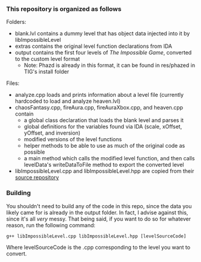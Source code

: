 ### This repository is organized as follows

Folders:
 - blank.lvl contains a dummy level that has object data injected into it by libImpossibleLevel
 - extras contains the original level function declarations from IDA
 - output contains the first four levels of *The Impossible Game*, converted to the custom level format
	 - Note: Phazd is already in this format, it can be found in res/phazed in TIG's install folder

Files:

 - analyze.cpp loads and prints information about a level file (currently hardcoded to load and analyze heaven.lvl)
 - chaosFantasy.cpp, fireAura.cpp, fireAuraXbox.cpp, and heaven.cpp contain
	 - a global class declaration that loads the blank level and parses it
	 - global definitions for the variables found via IDA (scale, xOffset, yOffset, and inversion)
	 - modified versions of the level functions
	 - helper methods to be able to use as much of the original code as possible
	 - a main method which calls the modified level function, and then calls levelData's writeDataToFile method to export the converted level
 - libImpossibleLevel.cpp and libImpossibleLevel.hpp are copied from their [source repository](https://github.com/MysticAx0lotl/libImpossibleLvl/)

### Building
You shouldn't need to build any of the code in this repo, since the data you likely came for is already in the output folder. In fact, I advise against this, since it's all *very* messy. That being said, if you want to do so for whatever reason, run the following command:

    g++ libImpossibleLevel.cpp libImpossibleLevel.hpp [levelSourceCode]
Where levelSourceCode is the .cpp corresponding to the level you want to convert.
